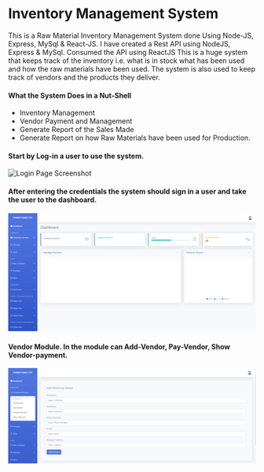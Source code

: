 # Inventory Management System
 This is a Raw Material Inventory Management System done Using Node-JS, Express, MySql & React-JS.
 I have created a Rest API using NodeJS, Express & MySql.
 Consumed the API using ReactJS
 This is a huge system that keeps track of the inventory i.e. what is in stock what has been used and how the raw materials have been used.
 The system is also used to keep track of vendors and the products they deliver.

 #### What the System Does in a Nut-Shell
-  Inventory Management
-  Vendor Payment and Management
-  Generate Report of the Sales Made
-  Generate Report on how Raw Materials have been used for Production.

#### Start by Log-in a user to use the system.
 ![Login Page Screenshot](https://github.com/user-attachments/assets/d3d437f8-c6a0-4527-8a2b-0128a065b0e3)


#### After entering the credentials the system should sign in a user and take the user to the dashboard.

![image](https://github.com/Edouma/Inventory_Management/blob/main/Dashboard.png)


#### Vendor Module. In the module can Add-Vendor, Pay-Vendor, Show Vendor-payment. 
![Vendor](https://github.com/Edouma/Inventory_Management/blob/main/Vendor.png)


